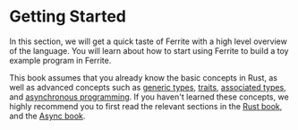 # Getting Started

In this section, we will get a quick taste of Ferrite with a high level
overview of the language.
You will learn about how to start using Ferrite to build
a toy example program in Ferrite.

This book assumes that you already know the basic concepts in Rust,
as well as advanced concepts such as
[generic types](https://doc.rust-lang.org/book/ch10-00-generics.html),
[traits](https://doc.rust-lang.org/book/ch10-02-traits.html),
[associated types](https://doc.rust-lang.org/book/ch19-03-advanced-traits.html),
and
[asynchronous programming](https://rust-lang.github.io/async-book/03_async_await/01_chapter.html).
If you haven't learned these concepts, we highly recommend you to first
read the relevant sections in the [Rust book](https://doc.rust-lang.org/book),
and the [Async book](https://rust-lang.github.io/async-book).